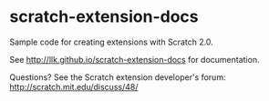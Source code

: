 scratch-extension-docs
======================

Sample code for creating extensions with Scratch 2.0.

See http://llk.github.io/scratch-extension-docs for documentation.

Questions? See the Scratch extension developer's forum:
http://scratch.mit.edu/discuss/48/
